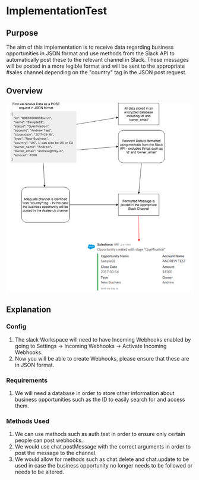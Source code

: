 # ImplementationTest

## Purpose
The aim of this implementation is to receive data regarding business opportunities in JSON format and use methods from the Slack API to automatically post these to the relevant channel in Slack. These messages will be posted in a more legible format and will be sent to the appropriate #sales channel depending on the "country" tag in the JSON post request.

## Overview
![](Implementation.png)

## Explanation
### Config
1. The slack Workspace will need to have Incoming Webhooks enabled by going to
   Settings -> Incoming Webhooks -> Activate Incoming Webhooks.
2. Now you will be able to create Webhooks, please ensure that these are in
   JSON format.

### Requirements
1. We will need a database in order to store other information about business
   opportunities such as the ID to easily search for and access them.

### Methods Used
1. We can use methods such as auth.test in order to ensure only certain people can post webhooks.
2. We would use chat.postMessage with the correct arguments in order to post the message to the channel.
3. We would allow for methods such as chat.delete and chat.update to be used in case the business opportunity no longer needs to be followed or needs to be altered.
